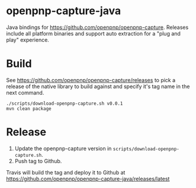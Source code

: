 # openpnp-capture-java

Java bindings for https://github.com/openpnp/openpnp-capture. Releases include all platform binaries
and support auto extraction for a "plug and play" experience.

# Build
See https://github.com/openpnp/openpnp-capture/releases to pick a release of the native
library to build against and specify it's tag name in the next command.

```
./scripts/download-openpnp-capture.sh v0.0.1
mvn clean package
```

# Release

1. Update the openpnp-capture version in `scripts/download-openpnp-capture.sh`.
2. Push tag to Github.

Travis will build the tag and deploy it to Github at https://github.com/openpnp/openpnp-capture-java/releases/latest
